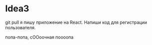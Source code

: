# Idea3

git pull
я пишу приложение на React. Напиши код для регистрации пользователя.

попа-попа, сООоочная поооопа
